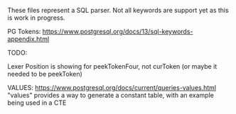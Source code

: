 These files represent a SQL parser. Not all keywords are support yet as this is work in progress. 

PG Tokens: https://www.postgresql.org/docs/13/sql-keywords-appendix.html

TODO: 

Lexer Position is showing for peekTokenFour, not curToken (or maybe it needed to be peekToken)

VALUES: https://www.postgresql.org/docs/current/queries-values.html
"values" provides a way to generate a constant table, with an example being used in a CTE


